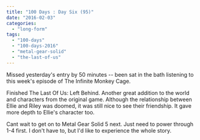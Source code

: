 ```yaml
---
title: "100 Days : Day Six (95)"
date: "2016-02-03"
categories: 
  - "long-form"
tags: 
  - "100-days"
  - "100-days-2016"
  - "metal-gear-solid"
  - "the-last-of-us"
---
```


Missed yesterday's entry by 50 minutes -- been sat in the bath listening to this week's episode of The Infinite Monkey Cage.

Finished The Last Of Us: Left Behind. Another great addition to the world and characters from the original game. Although the relationship between Ellie and Riley was doomed, it was still nice to see their friendship. It gave more depth to Ellie's character too.

Cant wait to get on to Metal Gear Solid 5 next. Just need to power through 1-4 first. I don't have to, but I'd like to experience the whole story.
